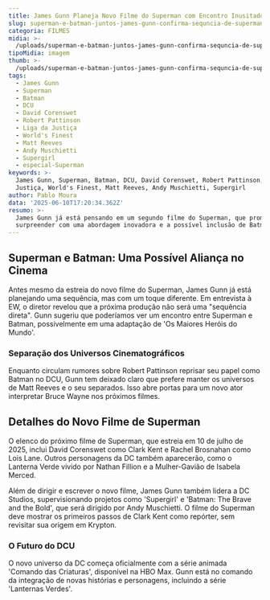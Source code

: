 ```yaml
---
title: James Gunn Planeja Novo Filme do Superman com Encontro Inusitado
slug: superman-e-batman-juntos-james-gunn-confirma-sequncia-de-superman
categoria: FILMES
midia: >-
  /uploads/superman-e-batman-juntos-james-gunn-confirma-sequncia-de-superman-thumb.png
tipoMidia: imagem
thumb: >-
  /uploads/superman-e-batman-juntos-james-gunn-confirma-sequncia-de-superman-thumb.png
tags:
  - James Gunn
  - Superman
  - Batman
  - DCU
  - David Corenswet
  - Robert Pattinson
  - Liga da Justiça
  - World's Finest
  - Matt Reeves
  - Andy Muschietti
  - Supergirl
  - especial-Superman
keywords: >-
  James Gunn, Superman, Batman, DCU, David Corenswet, Robert Pattinson, Liga da
  Justiça, World's Finest, Matt Reeves, Andy Muschietti, Supergirl
author: Pablo Moura
data: '2025-06-10T17:20:34.362Z'
resumo: >-
  James Gunn já está pensando em um segundo filme do Superman, que promete
  surpreender com uma abordagem inovadora e a possível inclusão de Batman.
---
```


## Superman e Batman: Uma Possível Aliança no Cinema

Antes mesmo da estreia do novo filme do Superman, James Gunn já está planejando uma sequência, mas com um toque diferente. Em entrevista à EW, o diretor revelou que a próxima produção não será uma "sequência direta". Gunn sugeriu que poderíamos ver um encontro entre Superman e Batman, possivelmente em uma adaptação de 'Os Maiores Heróis do Mundo'.

### Separação dos Universos Cinematográficos

Enquanto circulam rumores sobre Robert Pattinson reprisar seu papel como Batman no DCU, Gunn tem deixado claro que prefere manter os universos de Matt Reeves e o seu separados. Isso abre portas para um novo ator interpretar Bruce Wayne nos próximos filmes.

## Detalhes do Novo Filme de Superman

O elenco do próximo filme de Superman, que estreia em 10 de julho de 2025, inclui David Corenswet como Clark Kent e Rachel Brosnahan como Lois Lane. Outros personagens da DC também aparecerão, como o Lanterna Verde vivido por Nathan Fillion e a Mulher-Gavião de Isabela Merced.

Além de dirigir e escrever o novo filme, James Gunn também lidera a DC Studios, supervisionando projetos como 'Supergirl' e 'Batman: The Brave and the Bold', que será dirigido por Andy Muschietti. O filme do Superman deve mostrar os primeiros passos de Clark Kent como repórter, sem revisitar sua origem em Krypton.

### O Futuro do DCU

O novo universo da DC começa oficialmente com a série animada 'Comando das Criaturas', disponível na HBO Max. Gunn está no comando da integração de novas histórias e personagens, incluindo a série 'Lanternas Verdes'.
